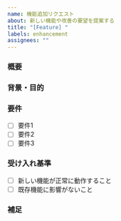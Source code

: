 ```yaml
---
name: 機能追加リクエスト
about: 新しい機能や改善の要望を提案する
title: "[Feature] "
labels: enhancement
assignees: ""
---
```


### 概要
<!-- 追加したい機能の内容を簡単に記載してください -->

### 背景・目的
<!-- なぜこの機能が必要か、解決したい課題は何かを記載してください -->

### 要件
<!-- 実現したい要件をリスト形式で記載してください -->
- [ ] 要件1
- [ ] 要件2
- [ ] 要件3

### 受け入れ基準
<!-- 完了と判断できる基準を記載してください -->
- [ ] 新しい機能が正常に動作すること
- [ ] 既存機能に影響がないこと

### 補足
<!-- 参考情報、UIイメージ、注意点など -->

